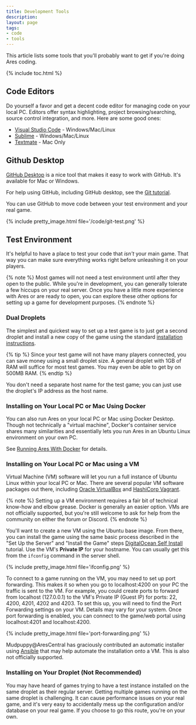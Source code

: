 ```yaml
---
title: Development Tools
description: 
layout: page
tags:
- code
- tools
---
```


This article lists some tools that you'll probably want to get if you're doing Ares coding.

{% include toc.html %}

## Code Editors

Do yourself a favor and get a decent code editor for managing code on your local PC. Editors offer syntax highlighting, project browsing/searching, source control integration, and more. Here are some good ones:

* [Visual Studio Code](https://code.visualstudio.com/) - Windows/Mac/Linux
* [Sublime](http://www.sublimetext.com/) - Windows/Mac/Linux
* [Textmate](https://macromates.com/) - Mac Only

## Github Desktop

[GitHub Desktop](https://desktop.github.com/) is a nice tool that makes it easy to work with GitHub.  It's available for Mac or Windows.

For help using GitHub, including GitHub desktop, see the [Git tutorial](/tutorials/code/git.html).

You can use GitHub to move code between your test environment and your real game.

{% include pretty_image.html file='/code/git-test.png' %}

## Test Environment

It's helpful to have a place to test your code that *isn't* your main game.  That way you can make sure everything works right before unleashing it on your players.  

{% note %} 
Most games will not need a test environment until after they open to the public. While you're in development, you can generally tolerate a few hiccups on your real server. Once you have a little more experience with Ares or are ready to open, you can explore these other options for setting up a game for development purposes.
{% endnote %}

### Dual Droplets

The simplest and quickest way to set up a test game is to just get a second droplet and install a new copy of the game using the standard [installation instructions](/tutorials/install). 

{% tip %}
Since your test game will not have many players connected, you can save money using a small droplet size. A general droplet with 1GB of RAM will suffice for most test games. You may even be able to get by on 500MB RAM.
{% endtip %}

You don't need a separate host name for the test game; you can just use the droplet's IP address as the host name.

### Installing on Your Local PC or Mac Using Docker

You can also run Ares on your local PC or Mac using Docker Desktop. Though not technically a "virtual machine", Docker's container service shares many similarities and essentially lets you run Ares in an Ubuntu Linux environment on your own PC.

See [Running Ares With Docker]({{site.baseurl}}/tutorials/code/docker.html) for details.

### Installing on Your Local PC or Mac using a VM

Virtual Machine (VM) software will let you run a full instance of Ubuntu Linux within your local PC or Mac. There are several popular VM software packages out there, including [Oracle VirtualBox](https://www.virtualbox.org/) and [HashiCorp Vagrant](https://www.vagrantup.com/).

{% note %}
Setting up a VM environment requires a fair bit of technical know-how and elbow grease. Docker is generally an easier option. VMs are not officially supported, but you're still welcome to ask for help from the community on either the forum or Discord.
{% endnote %}

You'll want to create a new VM using the Ubuntu base image. From there, you can install the game using the same basic process described in the "Set Up the Server" and "Install the Game" steps [DigitalOcean Self Install]({{site.baseurl}}/tutorials/install/digital-ocean.html) tutorial. Use the VM's **Private IP** for your hostname. You can usually get this from the `ifconfig` command in the server shell.

{% include pretty_image.html file='ifconfig.png' %}

To connect to a game running on the VM, you may need to set up port forwarding. This makes it so when you go to localhost:4200 on your PC the traffic is sent to the VM. For example, you could create ports to forward from localhost (127.0.0.1) to the VM's Private IP (Guest IP) for ports: 22, 4200, 4201, 4202 and 4203. To set this up, you will need to find the Port Forwarding settings on your VM.  Details may vary for your system. Once port forwarding is enabled, you can connect to the game/web portal using localhost:4201 and localhost:4200.

{% include pretty_image.html file='port-forwarding.png' %}

Mudpuppy@AresCentral has graciously contributed an automatic installer using [Ansible](https://github.com/Mudpuppy12/ansible-aresmush) that may help automate the installation onto a VM. This is also not officially supported.

### Installing on Your Droplet (Not Recommended)

You may have heard of games trying to have a test instance installed on the same droplet as their regular server. Getting multiple games running on the same droplet is challenging. It can cause performance issues on your real game, and it's very easy to accidentally mess up the configuration and/or database on your real game. If you choose to go this route, you're on your own.